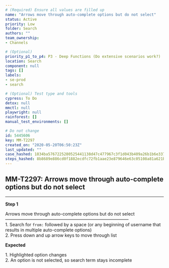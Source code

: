 ```yaml
---
# (Required) Ensure all values are filled up
name: "Arrows move through auto-complete options but do not select"
status: Active
priority: Low
folder: Search
authors: ""
team_ownership: 
- Channels

# (Optional)
priority_p1_to_p4: P3 - Deep Functions (Do extensive scenarios work?)
location: Search
component: null
tags: []
labels: 
- se-prod
- search

# (Optional) Test type and tools
cypress: To Do
detox: null
mmctl: null
playwright: null
rainforest: []
manual_test_environments: []

# Do not change
id: 5445606
key: MM-T2297
created_on: "2020-05-20T06:50:23Z"
last_updated: ""
case_hashed: 1834ba5767225280525441138d47c477967c3f1d043b409a26b1b6e337270ff3371dc3a8edb832472d9537aadf9091eb
steps_hashed: 8b8689e886cd0f1882ecdfc72fb1aae23e879646e63c05108a81a621b833db8e8ec99b0a50b5e162a88e4f369f5a7e25
---
```


<!-- (Auto-generated) Based on frontmatter's "key" and "name" -->

## MM-T2297: Arrows move through auto-complete options but do not select

---

**Step 1**

Arrows move through auto-complete options but do not select\
————————————————————————————\
1\. Search for `from:` followed by a space (or any beginning of username that results in multiple auto-complete options)\
2\. Press down and up arrow keys to move through list

**Expected**

1\. Highlighted option changes\
2\. An option is not selected, so search term stays incomplete
